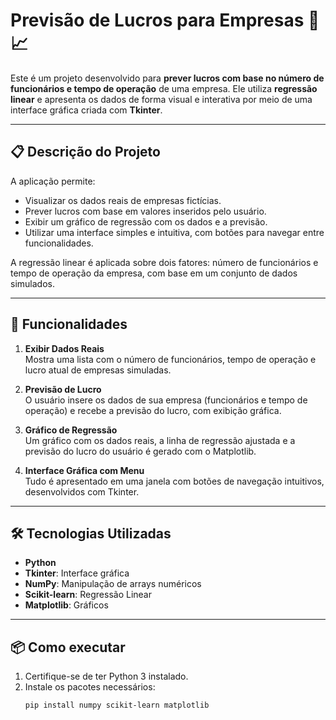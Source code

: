 # Previsão de Lucros para Empresas 🧮📈

Este é um projeto desenvolvido para **prever lucros com base no número de funcionários e tempo de operação** de uma empresa. Ele utiliza **regressão linear** e apresenta os dados de forma visual e interativa por meio de uma interface gráfica criada com **Tkinter**.

---

## 📋 Descrição do Projeto

A aplicação permite:
- Visualizar os dados reais de empresas fictícias.
- Prever lucros com base em valores inseridos pelo usuário.
- Exibir um gráfico de regressão com os dados e a previsão.
- Utilizar uma interface simples e intuitiva, com botões para navegar entre funcionalidades.

A regressão linear é aplicada sobre dois fatores: número de funcionários e tempo de operação da empresa, com base em um conjunto de dados simulados.

---

## 🚀 Funcionalidades

1. **Exibir Dados Reais**  
   Mostra uma lista com o número de funcionários, tempo de operação e lucro atual de empresas simuladas.

2. **Previsão de Lucro**  
   O usuário insere os dados de sua empresa (funcionários e tempo de operação) e recebe a previsão do lucro, com exibição gráfica.

3. **Gráfico de Regressão**  
   Um gráfico com os dados reais, a linha de regressão ajustada e a previsão do lucro do usuário é gerado com o Matplotlib.

4. **Interface Gráfica com Menu**  
   Tudo é apresentado em uma janela com botões de navegação intuitivos, desenvolvidos com Tkinter.

---

## 🛠️ Tecnologias Utilizadas

- **Python**
- **Tkinter**: Interface gráfica
- **NumPy**: Manipulação de arrays numéricos
- **Scikit-learn**: Regressão Linear
- **Matplotlib**: Gráficos

---


## 📦 Como executar

1. Certifique-se de ter Python 3 instalado.
2. Instale os pacotes necessários:
   ```bash
   pip install numpy scikit-learn matplotlib
